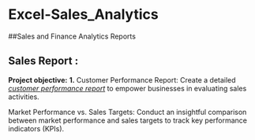 # Excel-Sales_Analytics
##Sales and Finance Analytics Reports

## Sales Report :
**Project objective:**
**1.** Customer Performance Report: Create a detailed _[customer performance report](https://github.com/neerajdas63/Excel-Sales_Analytics/blob/main/Customer%20Performance%20Report.pdf)_ to empower businesses in evaluating sales activities.

Market Performance vs. Sales Targets: Conduct an insightful comparison between market performance and sales targets to track key performance indicators (KPIs).
